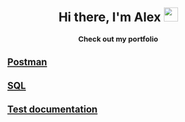 <h1 align="center">Hi there, I'm Alex
<img src="https://github.com/blackcater/blackcater/raw/main/images/Hi.gif" height="32"/></h1>
<h3 align="center">Check out my portfolio</h3>
<h2> <a href="https://github.com/SaintFLOK/Postman.git" target="_blank">Postman</a></h2>
<h2> <a href="https://github.com/SaintFLOK/SQL.git" target="_blank">SQL</a></h2>
<h2> <a href="https://docs.google.com/spreadsheets/d/1QncBvcoRoVqpYFm7Q2CTlD1mUlOlkU-S3Q1Iij2_JeI/edit?usp=sharing" target="_blank">Test documentation</a></h2>
